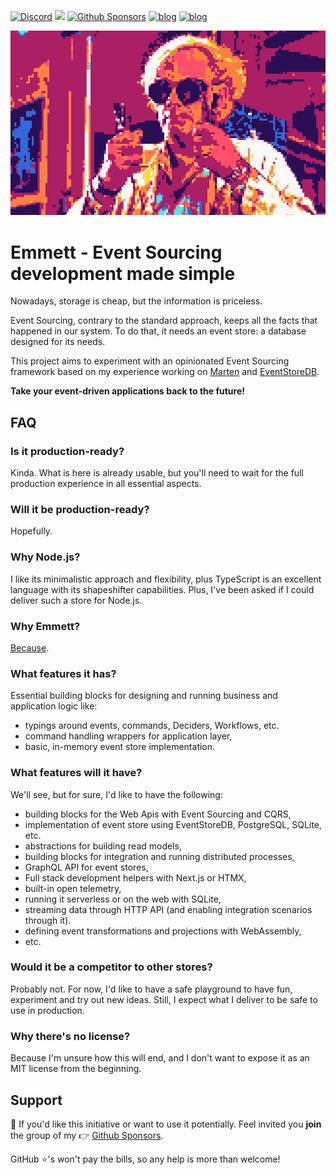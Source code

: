 [![Discord](https://img.shields.io/discord/1211601942984532018?color=blue&label=Chat%20on%20Discord)](https://discord.gg/fTpqUTMmVa) [<img src="https://img.shields.io/badge/LinkedIn-0077B5?style=for-the-badge&logo=linkedin&logoColor=white" height="20px" />](https://www.linkedin.com/in/oskardudycz/) [![Github Sponsors](https://img.shields.io/static/v1?label=Sponsor&message=%E2%9D%A4&logo=GitHub&link=https://github.com/sponsors/oskardudycz/)](https://github.com/sponsors/oskardudycz/) [![blog](https://img.shields.io/badge/blog-event--driven.io-brightgreen)](https://event-driven.io/?utm_source=event_sourcing_nodejs) [![blog](https://img.shields.io/badge/%F0%9F%9A%80-Architecture%20Weekly-important)](https://www.architecture-weekly.com/?utm_source=event_sourcing_nodejs)

![](./docs/public/logo.png)

# Emmett - Event Sourcing development made simple

Nowadays, storage is cheap, but the information is priceless.

Event Sourcing, contrary to the standard approach, keeps all the facts that happened in our system. To do that, it needs an event store: a database designed for its needs.

This project aims to experiment with an opinionated Event Sourcing framework based on my experience working on [Marten](martendb.io/) and [EventStoreDB](https://developers.eventstore.com/).

**Take your event-driven applications back to the future!**

## FAQ

### **Is it production-ready?**

Kinda. What is here is already usable, but you'll need to wait for the full production experience in all essential aspects.

### **Will it be production-ready?**

Hopefully.

### **Why Node.js?**

I like its minimalistic approach and flexibility, plus TypeScript is an excellent language with its shapeshifter capabilities. Plus, I've been asked if I could deliver such a store for Node.js.

### Why Emmett?

[Because](https://en.m.wikipedia.org/wiki/Emmett_Brown).

### **What features it has?**

Essential building blocks for designing and running business and application logic like:

- typings around events, commands, Deciders, Workflows, etc.
- command handling wrappers for application layer,
- basic, in-memory event store implementation.

### **What features will it have?**

We'll see, but for sure, I'd like to have the following:

- building blocks for the Web Apis with Event Sourcing and CQRS,
- implementation of event store using EventStoreDB, PostgreSQL, SQLite, etc.
- abstractions for building read models,
- building blocks for integration and running distributed processes,
- GraphQL API for event stores,
- Full stack development helpers with Next.js or HTMX,
- built-in open telemetry,
- running it serverless or on the web with SQLite,
- streaming data through HTTP API (and enabling integration scenarios through it).
- defining event transformations and projections with WebAssembly,
- etc.

### **Would it be a competitor to other stores?**

Probably not. For now, I'd like to have a safe playground to have fun, experiment and try out new ideas. Still, I expect what I deliver to be safe to use in production.

### **Why there's no license?**

Because I'm unsure how this will end, and I don't want to expose it as an MIT license from the beginning.

## Support

💖 If you'd like this initiative or want to use it potentially. Feel invited you **join** the group of my 👉 [Github Sponsors](https://github.com/sponsors/oskardudycz).

GitHub ⭐'s won't pay the bills, so any help is more than welcome!
